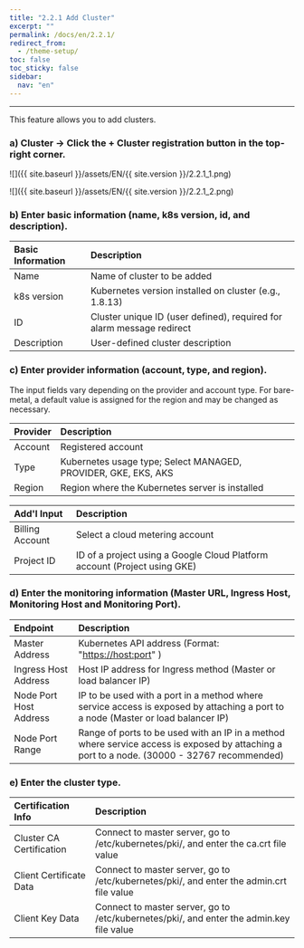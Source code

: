 ```yaml
---
title: "2.2.1 Add Cluster"
excerpt: ""
permalink: /docs/en/2.2.1/
redirect_from:
  - /theme-setup/
toc: false
toc_sticky: false
sidebar:
  nav: "en"
---
```



---
This feature allows you to add clusters.

### a\) Cluster → Click the + Cluster registration button in the top-right corner.
![]({{ site.baseurl }}/assets/EN/{{ site.version }}/2.2.1_1.png)

![]({{ site.baseurl }}/assets/EN/{{ site.version }}/2.2.1_2.png)
### b\) Enter basic information \(name, k8s version, id, and description\).

| **Basic Information** | Description |
| :--- | :--- |
| Name | Name of cluster to be added |
| k8s version | Kubernetes version installed on cluster \(e.g., 1.8.13\) |
| ID | Cluster unique ID (user defined), required for alarm message redirect |
| Description | User-defined cluster description |

### c\) Enter provider information \(account, type, and region\).
The input fields vary depending on the provider and account type. For bare-metal, a default value is assigned for the region and may be changed as necessary.

| **Provider** | **Description** |
| :--- | :--- |
| Account | Registered account |
| Type | Kubernetes usage type; Select MANAGED, PROVIDER, GKE, EKS, AKS |
| Region | Region where the Kubernetes server is installed |

| **Add'l Input** | **Description** |
| :--- | :--- |
| Billing Account | Select a cloud metering account |
| Project ID | ID of a project using a Google Cloud Platform account \(Project using GKE\) |

### d\) Enter the monitoring information \(Master URL, Ingress Host, Monitoring Host and Monitoring Port\).

| **Endpoint** | **Description** |
| :--- | :--- |
| Master Address | Kubernetes API address \(Format: "[https://host:port](https://host:port)" \) |
| Ingress Host Address | Host IP address for Ingress method \(Master or load balancer IP\) |
| Node Port Host Address | IP to be used with a port in a method where service access is exposed by attaching a port to a node \(Master or load balancer IP\) |
| Node Port Range | Range of ports to be used with an IP in a method where service access is exposed by attaching a port to a node. \(30000 - 32767 recommended\) |

### e\) Enter the cluster type.

| Certification Info | **Description** |
| :--- | :--- |
| Cluster CA Certification | Connect to master server, go to /etc/kubernetes/pki/, and enter the ca.crt file value |
| Client Certificate Data | Connect to master server, go to /etc/kubernetes/pki/, and enter the admin.crt file value |
| Client Key Data | Connect to master server, go to /etc/kubernetes/pki/, and enter the admin.key file value |
